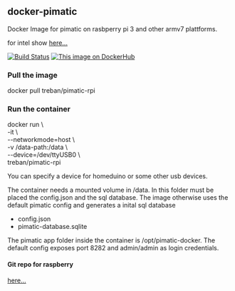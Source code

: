 ## docker-pimatic

Docker Image for pimatic on rasbperry pi 3 and other armv7 plattforms.

for intel show [here...](https://hub.docker.com/r/treban/pimatic/)

[![Build Status](https://travis-ci.org/treban/docker-pimatic.svg?branch=rpi3)](https://travis-ci.org/treban/docker-pimatic)
[![This image on DockerHub](https://img.shields.io/docker/pulls/treban/pimatic-rpi.svg)](https://hub.docker.com/r/treban/pimatic-rpi/)

### Pull the image

docker pull treban/pimatic-rpi

### Run the container

docker run \\ \
   -it \\ \
   --networkmode=host \\ \
   -v /data-path:/data \\ \
   --device=/dev/ttyUSB0 \\ \
   treban/pimatic-rpi

You can specify a device for homeduino or some other usb devices.

The container needs a mounted volume in /data.
In this folder must be placed the config.json and the sql database.
The image otherwise uses the default pimatic config and 
generates a inital sql database

- config.json
- pimatic-database.sqlite

The pimatic app folder inside the container is /opt/pimatic-docker.
The default config exposes port 8282 and admin/admin as login credentials.

#### Git repo for raspberry
[here...](https://github.com/treban/docker-pimatic/tree/rpi3)
